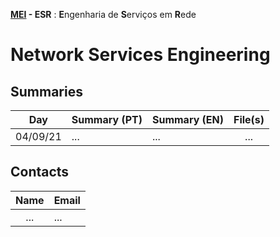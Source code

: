 **[MEI](../../../) - ESR** : **E**ngenharia de **S**erviços em **R**ede
# Network Services Engineering

## Summaries

| Day | Summary (PT)| Summary (EN)| File(s)|
| :------:| :-----------| :-----------| :-----------:|
| 04/09/21 | ... | ... | ... |

## Contacts

| Name | Email |
| :------:| :-----------|
| ... | ... |